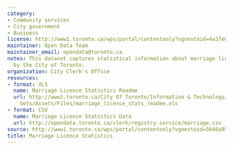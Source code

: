 ```yaml
---
category:
- Community services
- City government
- Business
license: http://www1.toronto.ca/wps/portal/contentonly?vgnextoid=4a37e03bb8d1e310VgnVCM10000071d60f89RCRD
maintainer: Open Data Team
maintainer_email: opendata@toronto.ca
notes: This dataset captures statistical information about marriage licences issued
  by the City of Toronto.
organization: City Clerk's Office
resources:
- format: XLS
  name: Marriage Licence Statistics Readme
  url: http://www1.toronto.ca/City Of Toronto/Information & Technology/Open Data/Data
    Sets/Assets/Files/marriage_licence_stats_readme.xls
- format: CSV
  name: Marriage Licence Statistics Data
  url: http://opendata.toronto.ca/clerk/registry.service/marriage.csv
source: http://www1.toronto.ca/wps/portal/contentonly?vgnextoid=5646a9552dbfe310VgnVCM10000071d60f89RCRD&vgnextchannel=1a66e03bb8d1e310VgnVCM10000071d60f89RCRD
title: Marriage Licence Statistics
---
```

